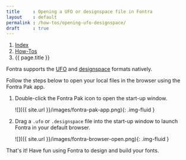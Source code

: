 ```yaml
---
title     : Opening a UFO or designspace file in Fontra
layout    : default
permalink : /how-tos/opening-ufo-designspace/
draft     : true
---
```


<nav aria-label="breadcrumb">
  <ol class="breadcrumb small">
    <li class="breadcrumb-item"><a href="{{ site.url }}">Index</a></li>
    <li class="breadcrumb-item"><a href="../../how-tos">How-Tos</a></li>
    <li class="breadcrumb-item active" aria-current="page">{{ page.title }}</li>
  </ol>
</nav>

Fontra supports the [UFO] and [designspace] formats natively.

Follow the steps below to open your local files in the browser using the Fontra Pak app.

1. Double-click the Fontra Pak icon to open the start-up window.

    ![]({{ site.url }}/images/fontra-pak-app.png){: .img-fluid }

2. Drag a `.ufo` or `.designspace` file into the start-up window to launch Fontra in your default browser.

    ![]({{ site.url }}/images/fontra-browser-open.png){: .img-fluid }

That's it! Have fun using Fontra to design and build your fonts.

[UFO]: #
[designspace]: #
